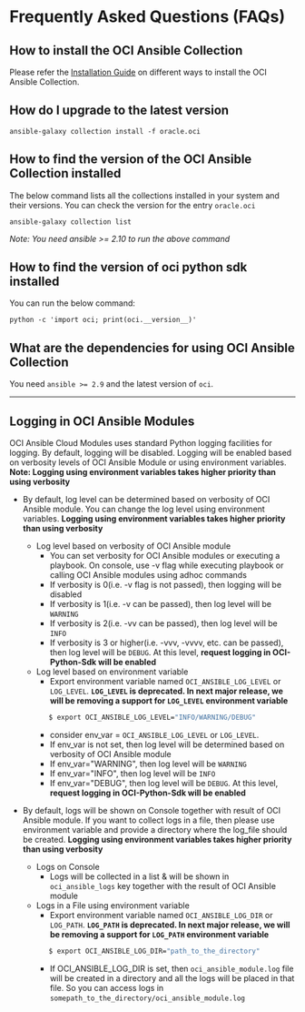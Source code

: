 # Frequently Asked Questions (FAQs)

## How to install the OCI Ansible Collection
Please refer the [Installation Guide](https://github.com/oracle/oci-ansible-collection/blob/master/InstallationGuide.md) on different ways to install the OCI Ansible Collection.

## How do I upgrade to the latest version
```
ansible-galaxy collection install -f oracle.oci
```

## How to find the version of the OCI Ansible Collection installed
The below command lists all the collections installed in your system and their versions. You can check the version for the entry `oracle.oci`
```
ansible-galaxy collection list
```
*Note: You need ansible >= 2.10 to run the above command*

## How to find the version of oci python sdk installed
You can run the below command:
```
python -c 'import oci; print(oci.__version__)'
```

## What are the dependencies for using OCI Ansible Collection
You need `ansible >= 2.9` and the latest version of `oci`.

-----------------------------------

## Logging in OCI Ansible Modules
OCI Ansible Cloud Modules uses standard Python logging facilities for logging. By default, logging will be disabled. Logging will be enabled based on verbosity levels of OCI Ansible Module or using environment variables. 
**Note: Logging using environment variables takes higher priority than using verbosity**


- By default, log level can be determined based on verbosity of OCI Ansible module. You can change the log level using environment variables. **Logging using environment variables takes higher priority than using verbosity**
  - Log level based on verbosity of OCI Ansible module
    - You can set verbosity for OCI Ansible modules or executing a playbook. On console, use -v flag while executing playbook or calling OCI Ansible modules using adhoc commands
    - If verbosity is 0(i.e. -v flag is not passed), then logging will be disabled
    - If verbosity is 1(i.e. -v can be passed), then log level will be `WARNING`
    - If verbosity is 2(i.e. -vv can be passed), then log level will be `INFO` 
    - If verbosity is 3 or higher(i.e. -vvv, -vvvv, etc. can be passed), then log level will be `DEBUG`. At this level, **request logging in OCI-Python-Sdk will be enabled**
  - Log level based on environment variable
    - Export environment variable named `OCI_ANSIBLE_LOG_LEVEL` or `LOG_LEVEL`. **`LOG_LEVEL` is deprecated. In next major release, we will be removing a support for `LOG_LEVEL` environment variable**
    ```sh
       $ export OCI_ANSIBLE_LOG_LEVEL="INFO/WARNING/DEBUG"
    ```
    - consider env_var = `OCI_ANSIBLE_LOG_LEVEL` or `LOG_LEVEL`. 
    - If env_var is not set, then log level will be determined based on verbosity of OCI Ansible module
    - If env_var="WARNING", then log level will be `WARNING`
    - If env_var="INFO", then log level will be `INFO`
    - If env_var="DEBUG", then log level will be `DEBUG`. At this level, **request logging in OCI-Python-Sdk will be enabled**

- By default, logs will be shown on Console together with result of OCI Ansible module. If you want to collect logs in a file, then please use environment variable and provide a directory where the log_file should be created. **Logging using environment variables takes higher priority than using verbosity**
  - Logs on Console
    - Logs will be collected in a list & will be shown in `oci_ansible_logs` key together with the result of OCI Ansible module
  - Logs in a File using environment variable
    - Export environment variable named `OCI_ANSIBLE_LOG_DIR` or `LOG_PATH`. **`LOG_PATH` is deprecated. In next major release, we will be removing a support for `LOG_PATH` environment variable**
    ```sh
       $ export OCI_ANSIBLE_LOG_DIR="path_to_the_directory"
    ```
    - If OCI_ANSIBLE_LOG_DIR is set, then `oci_ansible_module.log` file will be created in a directory and all the logs will be placed in that file. So you can access logs in `somepath_to_the_directory/oci_ansible_module.log`
